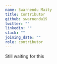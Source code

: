 ```yaml
---
name: Swarnendu Maity
title: Contributor
github: swarnendu19
twitter: ""
linkedin: ""
slack: ""
joining_date: ""
role: contributor
---
```


Still waiting for this
